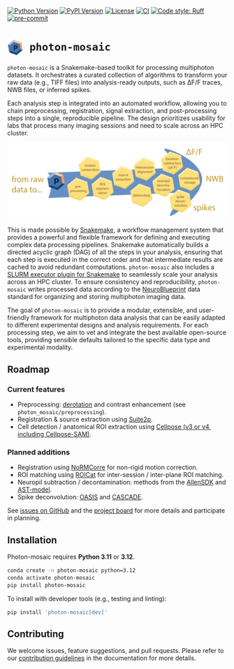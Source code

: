 [![Python Version](https://img.shields.io/pypi/pyversions/photon-mosaic.svg)](https://pypi.org/project/photon-mosaic)
[![PyPI Version](https://img.shields.io/pypi/v/photon-mosaic.svg)](https://pypi.org/project/photon-mosaic)
[![License](https://img.shields.io/badge/License-BSD_3--Clause-orange.svg)](https://opensource.org/licenses/BSD-3-Clause)
[![CI](https://img.shields.io/github/actions/workflow/status/neuroinformatics-unit/photon-mosaic/test_and_deploy.yml?label=CI)](https://github.com/neuroinformatics-unit/photon-mosaic/actions)
[![Code style: Ruff](https://img.shields.io/endpoint?url=https://raw.githubusercontent.com/astral-sh/ruff/main/assets/badge/format.json)](https://github.com/astral-sh/ruff)
[![pre-commit](https://img.shields.io/badge/pre--commit-enabled-brightgreen?logo=pre-commit&logoColor=white)](https://github.com/pre-commit/pre-commit)


# <img src="docs/source/_static/logo.png" alt="photon-mosaic logo" width="36" style="vertical-align: middle; margin-right:8px"> `photon-mosaic`
`photon-mosaic` is a Snakemake-based toolkit for processing multiphoton datasets. It orchestrates a curated collection of algorithms to transform your raw data (e.g., TIFF files) into analysis-ready outputs, such as ΔF/F traces, NWB files, or inferred spikes.

Each analysis step is integrated into an automated workflow, allowing you to chain preprocessing, registration, signal extraction, and post-processing steps into a single, reproducible pipeline. The design prioritizes usability for labs that process many imaging sessions and need to scale across an HPC cluster.

<p align="center">
  <img src="https://raw.githubusercontent.com/neuroinformatics-unit/photon-mosaic/refs/heads/improve-docs/docs/source/_static/pm_illustration1.png" alt="photon-mosaic"/>
</p>

This is made possible by [Snakemake](https://snakemake.readthedocs.io/en/stable/), a workflow management system that provides a powerful and flexible framework for defining and executing complex data processing pipelines. Snakemake automatically builds a directed acyclic graph (DAG) of all the steps in your analysis, ensuring that each step is executed in the correct order and that intermediate results are cached to avoid redundant computations. `photon-mosaic` also includes a [SLURM executor plugin for Snakemake](https://github.com/snakemake/snakemake-executor-plugin-slurm) to seamlessly scale your analysis across an HPC cluster. To ensure consistency and reproducibility, `photon-mosaic` writes processed data according to the [NeuroBlueprint](https://neuroblueprint.neuroinformatics.dev/latest/index.html) data standard for organizing and storing multiphoton imaging data.

The goal of `photon-mosaic` is to provide a modular, extensible, and user-friendly framework for multiphoton data analysis that can be easily adapted to different experimental designs and analysis requirements. For each processing step, we aim to vet and integrate the best available open-source tools, providing sensible defaults tailored to the specific data type and experimental modality.

## Roadmap
### Current features
- Preprocessing: [derotation](https://github.com/neuroinformatics-unit/derotation) and contrast enhancement (see `photon_mosaic/preprocessing`).
- Registration & source extraction using [Suite2p](https://github.com/MouseLand/suite2p).
- Cell detection / anatomical ROI extraction using [Cellpose (v3 or v4, including Cellpose-SAM)](https://github.com/MouseLand/cellpose).

### Planned additions
- Registration using [NoRMCorre](https://github.com/flatironinstitute/NoRMCorre) for non-rigid motion correction.
- ROI matching using [ROICat](https://github.com/RichieHakim/ROICaT) for inter-session / inter-plane ROI matching.
- Neuropil subtraction / decontamination: methods from the [AllenSDK](https://allensdk.readthedocs.io/en/latest/allensdk.brain_observatory.r_neuropil.html) and [AST-model](https://github.com/znamlab/2p-preprocess).
- Spike deconvolution: [OASIS](https://github.com/j-friedrich/OASIS) and [CASCADE](https://github.com/HelmchenLabSoftware/Cascade).

See [issues on GitHub](https://github.com/neuroinformatics-unit/photon-mosaic/issues) and the [project board](https://github.com/orgs/neuroinformatics-unit/projects/17) for more details and participate in planning.

## Installation

Photon-mosaic requires **Python 3.11** or **3.12**.

```bash
conda create -n photon-mosaic python=3.12
conda activate photon-mosaic
pip install photon-mosaic
```

To install with developer tools (e.g., testing and linting):

```bash
pip install 'photon-mosaic[dev]'
```

## Contributing

We welcome issues, feature suggestions, and pull requests. Please refer to our [contribution guidelines](https://photon-mosaic.neuroinformatics.dev/contributing.html) in the documentation for more details.
